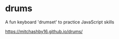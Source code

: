 # drums
A fun keyboard 'drumset' to practice JavaScript skills

https://mitchashby16.github.io/drums/

